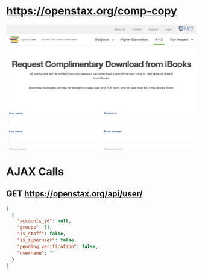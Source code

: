# https://openstax.org/comp-copy

![image](./screenshots/openstax.org_comp-copy.png)

# AJAX Calls

## GET https://openstax.org/api/user/

```json
[
  {
    "accounts_id": null,
    "groups": [],
    "is_staff": false,
    "is_superuser": false,
    "pending_verification": false,
    "username": ""
  }
]
```

